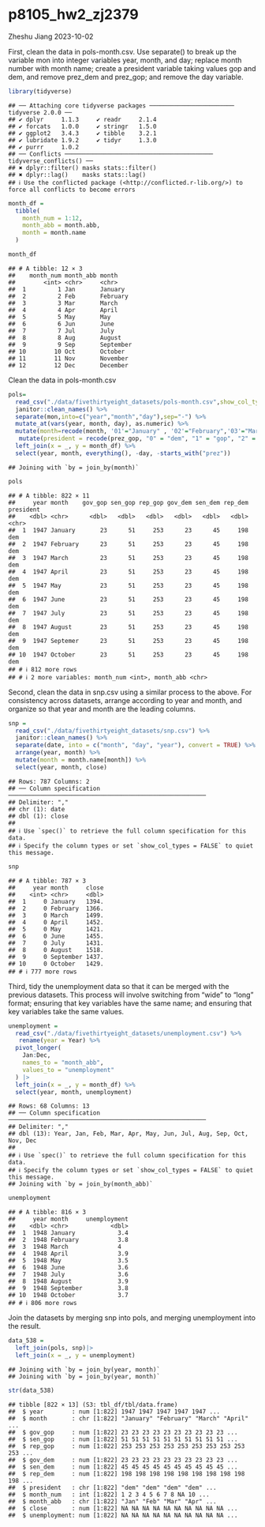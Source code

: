p8105_hw2_zj2379
================
Zheshu Jiang
2023-10-02

First, clean the data in pols-month.csv. Use separate() to break up the
variable mon into integer variables year, month, and day; replace month
number with month name; create a president variable taking values gop
and dem, and remove prez_dem and prez_gop; and remove the day variable.

``` r
library(tidyverse)
```

    ## ── Attaching core tidyverse packages ──────────────────────── tidyverse 2.0.0 ──
    ## ✔ dplyr     1.1.3     ✔ readr     2.1.4
    ## ✔ forcats   1.0.0     ✔ stringr   1.5.0
    ## ✔ ggplot2   3.4.3     ✔ tibble    3.2.1
    ## ✔ lubridate 1.9.2     ✔ tidyr     1.3.0
    ## ✔ purrr     1.0.2     
    ## ── Conflicts ────────────────────────────────────────── tidyverse_conflicts() ──
    ## ✖ dplyr::filter() masks stats::filter()
    ## ✖ dplyr::lag()    masks stats::lag()
    ## ℹ Use the conflicted package (<http://conflicted.r-lib.org/>) to force all conflicts to become errors

``` r
month_df = 
  tibble(
    month_num = 1:12,
    month_abb = month.abb,
    month = month.name
  )

month_df
```

    ## # A tibble: 12 × 3
    ##    month_num month_abb month    
    ##        <int> <chr>     <chr>    
    ##  1         1 Jan       January  
    ##  2         2 Feb       February 
    ##  3         3 Mar       March    
    ##  4         4 Apr       April    
    ##  5         5 May       May      
    ##  6         6 Jun       June     
    ##  7         7 Jul       July     
    ##  8         8 Aug       August   
    ##  9         9 Sep       September
    ## 10        10 Oct       October  
    ## 11        11 Nov       November 
    ## 12        12 Dec       December

Clean the data in pols-month.csv

``` r
pols=
  read_csv("./data/fivethirtyeight_datasets/pols-month.csv",show_col_types = FALSE) %>%
  janitor::clean_names() %>% 
  separate(mon,into=c("year","month","day"),sep="-") %>% 
  mutate_at(vars(year, month, day), as.numeric) %>% 
  mutate(month=recode(month, '01'="January" , '02'="February",'03'="March",'04'="April","05"="May","06"="June","07"="July","08"="August","09"="Septemer","10"="October","11"="November","12"="December")) %>% 
   mutate(president = recode(prez_gop, "0" = "dem", "1" = "gop", "2" = "gop")) |>
  left_join(x = _, y = month_df) %>% 
  select(year, month, everything(), -day, -starts_with("prez"))
```

    ## Joining with `by = join_by(month)`

``` r
pols
```

    ## # A tibble: 822 × 11
    ##     year month    gov_gop sen_gop rep_gop gov_dem sen_dem rep_dem president
    ##    <dbl> <chr>      <dbl>   <dbl>   <dbl>   <dbl>   <dbl>   <dbl> <chr>    
    ##  1  1947 January       23      51     253      23      45     198 dem      
    ##  2  1947 February      23      51     253      23      45     198 dem      
    ##  3  1947 March         23      51     253      23      45     198 dem      
    ##  4  1947 April         23      51     253      23      45     198 dem      
    ##  5  1947 May           23      51     253      23      45     198 dem      
    ##  6  1947 June          23      51     253      23      45     198 dem      
    ##  7  1947 July          23      51     253      23      45     198 dem      
    ##  8  1947 August        23      51     253      23      45     198 dem      
    ##  9  1947 Septemer      23      51     253      23      45     198 dem      
    ## 10  1947 October       23      51     253      23      45     198 dem      
    ## # ℹ 812 more rows
    ## # ℹ 2 more variables: month_num <int>, month_abb <chr>

Second, clean the data in snp.csv using a similar process to the above.
For consistency across datasets, arrange according to year and month,
and organize so that year and month are the leading columns.

``` r
snp = 
  read_csv("./data/fivethirtyeight_datasets/snp.csv") %>% 
  janitor::clean_names() %>% 
  separate(date, into = c("month", "day", "year"), convert = TRUE) %>% 
  arrange(year, month) %>% 
  mutate(month = month.name[month]) %>% 
  select(year, month, close) 
```

    ## Rows: 787 Columns: 2
    ## ── Column specification ────────────────────────────────────────────────────────
    ## Delimiter: ","
    ## chr (1): date
    ## dbl (1): close
    ## 
    ## ℹ Use `spec()` to retrieve the full column specification for this data.
    ## ℹ Specify the column types or set `show_col_types = FALSE` to quiet this message.

``` r
snp
```

    ## # A tibble: 787 × 3
    ##     year month     close
    ##    <int> <chr>     <dbl>
    ##  1     0 January   1394.
    ##  2     0 February  1366.
    ##  3     0 March     1499.
    ##  4     0 April     1452.
    ##  5     0 May       1421.
    ##  6     0 June      1455.
    ##  7     0 July      1431.
    ##  8     0 August    1518.
    ##  9     0 September 1437.
    ## 10     0 October   1429.
    ## # ℹ 777 more rows

Third, tidy the unemployment data so that it can be merged with the
previous datasets. This process will involve switching from “wide” to
“long” format; ensuring that key variables have the same name; and
ensuring that key variables take the same values.

``` r
unemployment = 
  read_csv("./data/fivethirtyeight_datasets/unemployment.csv") %>%
   rename(year = Year) %>% 
  pivot_longer(
    Jan:Dec, 
    names_to = "month_abb",
    values_to = "unemployment"
  ) |> 
  left_join(x = _, y = month_df) %>% 
  select(year, month, unemployment)
```

    ## Rows: 68 Columns: 13
    ## ── Column specification ────────────────────────────────────────────────────────
    ## Delimiter: ","
    ## dbl (13): Year, Jan, Feb, Mar, Apr, May, Jun, Jul, Aug, Sep, Oct, Nov, Dec
    ## 
    ## ℹ Use `spec()` to retrieve the full column specification for this data.
    ## ℹ Specify the column types or set `show_col_types = FALSE` to quiet this message.
    ## Joining with `by = join_by(month_abb)`

``` r
unemployment
```

    ## # A tibble: 816 × 3
    ##     year month     unemployment
    ##    <dbl> <chr>            <dbl>
    ##  1  1948 January            3.4
    ##  2  1948 February           3.8
    ##  3  1948 March              4  
    ##  4  1948 April              3.9
    ##  5  1948 May                3.5
    ##  6  1948 June               3.6
    ##  7  1948 July               3.6
    ##  8  1948 August             3.9
    ##  9  1948 September          3.8
    ## 10  1948 October            3.7
    ## # ℹ 806 more rows

Join the datasets by merging snp into pols, and merging unemployment
into the result.

``` r
data_538 = 
  left_join(pols, snp)|>
  left_join(x = _, y = unemployment)
```

    ## Joining with `by = join_by(year, month)`
    ## Joining with `by = join_by(year, month)`

``` r
str(data_538)
```

    ## tibble [822 × 13] (S3: tbl_df/tbl/data.frame)
    ##  $ year        : num [1:822] 1947 1947 1947 1947 1947 ...
    ##  $ month       : chr [1:822] "January" "February" "March" "April" ...
    ##  $ gov_gop     : num [1:822] 23 23 23 23 23 23 23 23 23 23 ...
    ##  $ sen_gop     : num [1:822] 51 51 51 51 51 51 51 51 51 51 ...
    ##  $ rep_gop     : num [1:822] 253 253 253 253 253 253 253 253 253 253 ...
    ##  $ gov_dem     : num [1:822] 23 23 23 23 23 23 23 23 23 23 ...
    ##  $ sen_dem     : num [1:822] 45 45 45 45 45 45 45 45 45 45 ...
    ##  $ rep_dem     : num [1:822] 198 198 198 198 198 198 198 198 198 198 ...
    ##  $ president   : chr [1:822] "dem" "dem" "dem" "dem" ...
    ##  $ month_num   : int [1:822] 1 2 3 4 5 6 7 8 NA 10 ...
    ##  $ month_abb   : chr [1:822] "Jan" "Feb" "Mar" "Apr" ...
    ##  $ close       : num [1:822] NA NA NA NA NA NA NA NA NA NA ...
    ##  $ unemployment: num [1:822] NA NA NA NA NA NA NA NA NA NA ...
